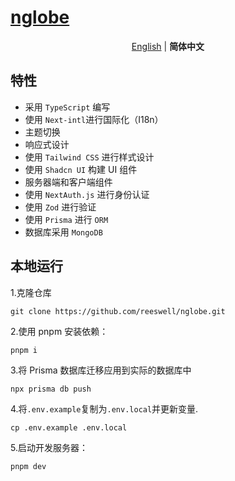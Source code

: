 # [nglobe](https://next-multilang.dynaxfy.com/)


<p align='center'>
<a href="https://github.com/reeswell/nglobe/blob/main/README.md">English</a> | <b>简体中文</b>
</p>

## 特性

- 采用 `TypeScript` 编写
- 使用 `Next-intl`进行国际化（I18n）
- 主题切换
- 响应式设计
- 使用 `Tailwind CSS` 进行样式设计
- 使用 `Shadcn UI` 构建 UI 组件
- 服务器端和客户端组件
- 使用 `NextAuth.js` 进行身份认证
- 使用 `Zod` 进行验证
- 使用 `Prisma` 进行 `ORM`
- 数据库采用 `MongoDB`

## 本地运行

1.克隆仓库

```shell
git clone https://github.com/reeswell/nglobe.git
```

2.使用 pnpm 安装依赖：

```shell
pnpm i
```

3.将 Prisma 数据库迁移应用到实际的数据库中

```shell
npx prisma db push
```

4.将`.env.example`复制为`.env.local`并更新变量.

```shell
cp .env.example .env.local
```

5.启动开发服务器：

```shell
pnpm dev
```
